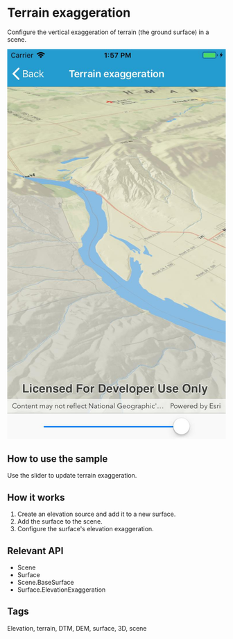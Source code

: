﻿# Terrain exaggeration

Configure the vertical exaggeration of terrain (the ground surface) in a scene.

![](TerrainExaggeration.jpg)

## How to use the sample

Use the slider to update terrain exaggeration.

## How it works

1. Create an elevation source and add it to a new surface.
2. Add the surface to the scene.
3. Configure the surface's elevation exaggeration.

## Relevant API

* Scene
* Surface
* Scene.BaseSurface
* Surface.ElevationExaggeration

## Tags

Elevation, terrain, DTM, DEM, surface, 3D, scene
